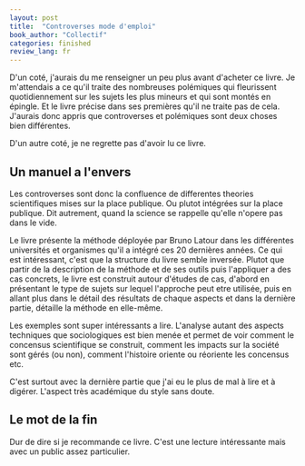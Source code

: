 ```yaml
---
layout: post
title:  "Controverses mode d'emploi"
book_author: "Collectif"
categories: finished
review_lang: fr
---
```


D'un coté, j'aurais du me renseigner un peu plus avant d'acheter ce livre. Je m'attendais a ce qu'il traite des nombreuses polémiques qui fleurissent quotidiennement sur les sujets les plus mineurs et qui sont montés en épingle. Et le livre précise dans ses premières qu'il ne traite pas de cela. J'aurais donc appris que controverses et polémiques sont deux choses bien différentes. 

D'un autre coté, je ne regrette pas d'avoir lu ce livre.

## Un manuel a l'envers

Les controverses sont donc la confluence de differentes theories scientifiques mises sur la place publique. Ou plutot intégrées sur la place publique. Dit autrement, quand la science se rappelle qu'elle n'opere pas dans le vide.

Le livre présente la méthode déployée par Bruno Latour dans les différentes universités et organismes qu'il a intégré ces 20 dernières années. Ce qui est intéressant, c'est que la structure du livre semble inversée. Plutot que partir de la description de la méthode et de ses outils puis l'appliquer a des cas concrets, le livre est construit autour d'études de cas, d'abord en présentant le type de sujets sur lequel l'approche peut etre utilisée, puis en allant plus dans le détail des résultats de chaque aspects et dans la dernière partie, détaille la méthode en elle-même.

Les exemples sont super intéressants a lire. L'analyse autant des aspects techniques que sociologiques est bien menée et permet de voir comment le concensus scientifique se construit, comment les impacts sur la société sont gérés (ou non), comment l'histoire oriente ou réoriente les concensus etc.

C'est surtout avec la dernière partie que j'ai eu le plus de mal à lire et à digérer. L'aspect très académique du style sans doute.

## Le mot de la fin

Dur de dire si je recommande ce livre. C'est une lecture intéressante mais avec un public assez particulier.